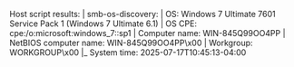 Host script results:
| smb-os-discovery: 
|   OS: Windows 7 Ultimate 7601 Service Pack 1 (Windows 7 Ultimate 6.1)
|   OS CPE: cpe:/o:microsoft:windows_7::sp1
|   Computer name: WIN-845Q99OO4PP
|   NetBIOS computer name: WIN-845Q99OO4PP\x00
|   Workgroup: WORKGROUP\x00
|_  System time: 2025-07-17T10:45:13-04:00
